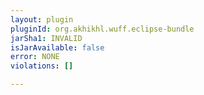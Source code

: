 ```yaml
---
layout: plugin
pluginId: org.akhikhl.wuff.eclipse-bundle
jarSha1: INVALID
isJarAvailable: false
error: NONE
violations: []

---
```

